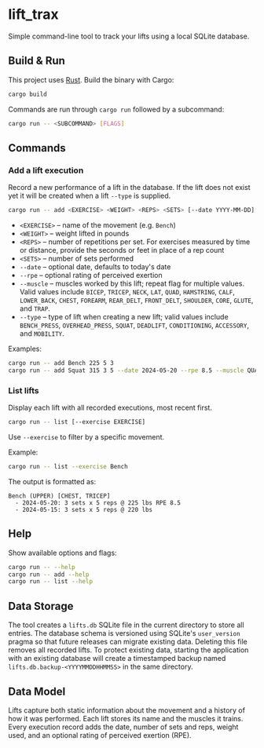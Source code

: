 # lift_trax

Simple command-line tool to track your lifts using a local SQLite database.

## Build & Run

This project uses [Rust](https://www.rust-lang.org/). Build the binary with Cargo:

```bash
cargo build
```

Commands are run through `cargo run` followed by a subcommand:

```bash
cargo run -- <SUBCOMMAND> [FLAGS]
```

## Commands

### Add a lift execution

Record a new performance of a lift in the database. If the lift does not
exist yet it will be created when a lift `--type` is supplied.

```bash
cargo run -- add <EXERCISE> <WEIGHT> <REPS> <SETS> [--date YYYY-MM-DD] [--rpe RPE] [--muscle MUSCLE]... [--type LIFT_TYPE]
```

* `<EXERCISE>` – name of the movement (e.g. `Bench`)
* `<WEIGHT>` – weight lifted in pounds
* `<REPS>` – number of repetitions per set. For exercises measured by time or
  distance, provide the seconds or feet in place of a rep count
* `<SETS>` – number of sets performed
* `--date` – optional date, defaults to today's date
* `--rpe` – optional rating of perceived exertion
* `--muscle` – muscles worked by this lift; repeat flag for multiple values. Valid values include `BICEP`, `TRICEP`, `NECK`, `LAT`, `QUAD`, `HAMSTRING`, `CALF`, `LOWER_BACK`, `CHEST`, `FOREARM`, `REAR_DELT`, `FRONT_DELT`, `SHOULDER`, `CORE`, `GLUTE`, and `TRAP`.
* `--type` – type of lift when creating a new lift; valid values include `BENCH_PRESS`, `OVERHEAD_PRESS`, `SQUAT`, `DEADLIFT`, `CONDITIONING`, `ACCESSORY`, and `MOBILITY`.

Examples:

```bash
cargo run -- add Bench 225 5 3
cargo run -- add Squat 315 3 5 --date 2024-05-20 --rpe 8.5 --muscle QUAD --muscle GLUTE
```

### List lifts

Display each lift with all recorded executions, most recent first.

```bash
cargo run -- list [--exercise EXERCISE]
```

Use `--exercise` to filter by a specific movement.

Example:

```bash
cargo run -- list --exercise Bench
```

The output is formatted as:

```
Bench (UPPER) [CHEST, TRICEP]
  - 2024-05-20: 3 sets x 5 reps @ 225 lbs RPE 8.5
  - 2024-05-15: 3 sets x 5 reps @ 220 lbs
```

## Help

Show available options and flags:

```bash
cargo run -- --help
cargo run -- add --help
cargo run -- list --help
```

## Data Storage

The tool creates a `lifts.db` SQLite file in the current directory to store all
entries. The database schema is versioned using SQLite's `user_version` pragma
so that future releases can migrate existing data. Deleting this file removes
all recorded lifts. To protect existing data, starting the application with an
existing database will create a timestamped backup named
`lifts.db.backup-<YYYYMMDDHHMMSS>` in the same directory.

## Data Model

Lifts capture both static information about the movement and a history of how
it was performed. Each lift stores its name and the muscles it trains. Every
execution record adds the date, number of sets and reps, weight used, and an
optional rating of perceived exertion (RPE).
